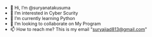 - 👋 Hi, I’m @suryanatakusuma
- 👀 I’m interested in Cyber Scurity 
- 🌱 I’m currently learning Python 
- 💞️ I’m looking to collaborate on My Program 
- 📫 How to reach me? This is my email "suryajiad813@gmail.com"

<!---
suryanatakusuma/suryanatakusuma is a ✨ special ✨ repository because its `README.md` (this file) appears on your GitHub profile.
You can click the Preview link to take a look at your changes.
--->
